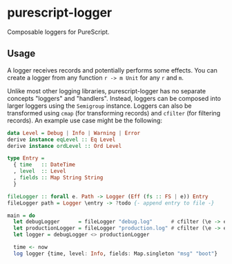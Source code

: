 # purescript-logger

Composable loggers for PureScript.

## Usage

A logger receives records and potentially performs some effects. You can create
a logger from any function `r -> m Unit` for any `r` and `m`.

Unlike most other logging libraries, purescript-logger has no separate concepts
"loggers" and "handlers". Instead, loggers can be composed into larger loggers
using the `Semigroup` instance. Loggers can also be transformed using `cmap`
(for transforming records) and `cfilter` (for filtering records). An example
use case might be the following:

```purescript
data Level = Debug | Info | Warning | Error
derive instance eqLevel :: Eq Level
derive instance ordLevel :: Ord Level

type Entry =
  { time   :: DateTime
  , level  :: Level
  , fields :: Map String String
  }

fileLogger :: forall e. Path -> Logger (Eff (fs :: FS | e)) Entry
fileLogger path = Logger \entry -> ?todo {- append entry to file -}

main = do
  let debugLogger      = fileLogger "debug.log"      # cfilter (\e -> e.level == Debug)
  let productionLogger = fileLogger "production.log" # cfilter (\e -> e.level /= Debug)
  let logger = debugLogger <> productionLogger

  time <- now
  log logger {time, level: Info, fields: Map.singleton "msg" "boot"}
```
